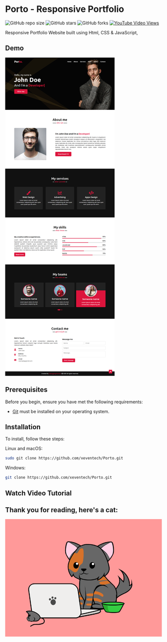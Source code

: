 # Porto - Responsive Portfolio

![GitHub repo size](https://img.shields.io/github/repo-size/xeventech/Porto)
![GitHub stars](https://img.shields.io/github/stars/xeventech/Porto?style=social)
![GitHub forks](https://img.shields.io/github/forks/xeventech/Porto?style=social)
[![YouTube Video Views](https://img.shields.io/youtube/views/2mL4Z9Wm9IE?style=social)](https://youtu.be/2mL4Z9Wm9IE)

Responsive Portfolio Website built using Html, CSS & JavaScript,

## Demo

![Desktop Demo](https://github.com/XevenTech/projects_snapshots/blob/main/Porto/demo.png?raw=true "Desktop Demo")

## Prerequisites

Before you begin, ensure you have met the following requirements:

* [Git](https://git-scm.com/downloads "Download Git") must be installed on your operating system.

## Installation

To install, follow these steps:

Linux and macOS:

```bash
sudo git clone https://github.com/xeventech/Porto.git
```

Windows:

```bash
git clone https://github.com/xeventech/Porto.git
```

## Watch Video Tutorial




## Thank you for reading, here's a cat:

![Cat](https://github.com/XevenTech/xeventech/blob/main/cat.gif?raw=true "Thank You")
